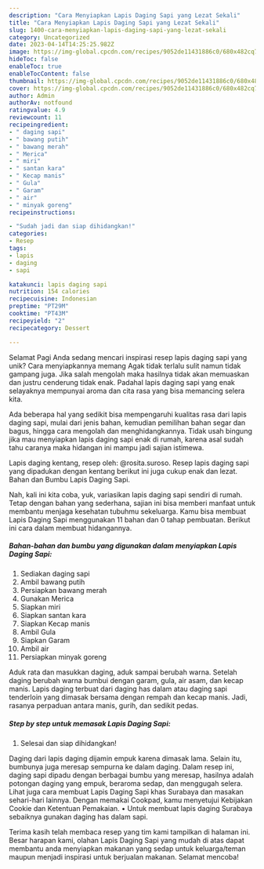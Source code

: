 ```yaml
---
description: "Cara Menyiapkan Lapis Daging Sapi yang Lezat Sekali"
title: "Cara Menyiapkan Lapis Daging Sapi yang Lezat Sekali"
slug: 1400-cara-menyiapkan-lapis-daging-sapi-yang-lezat-sekali
category: Uncategorized
date: 2023-04-14T14:25:25.982Z
image: https://img-global.cpcdn.com/recipes/9052de11431886c0/680x482cq70/lapis-daging-sapi-foto-resep-utama.jpg
hideToc: false
enableToc: true
enableTocContent: false
thumbnail: https://img-global.cpcdn.com/recipes/9052de11431886c0/680x482cq70/lapis-daging-sapi-foto-resep-utama.jpg
cover: https://img-global.cpcdn.com/recipes/9052de11431886c0/680x482cq70/lapis-daging-sapi-foto-resep-utama.jpg
author: Admin
authorAv: notfound
ratingvalue: 4.9
reviewcount: 11
recipeingredient:
- " daging sapi"
- " bawang putih"
- " bawang merah"
- " Merica"
- " miri"
- " santan kara"
- " Kecap manis"
- " Gula"
- " Garam"
- " air"
- " minyak goreng"
recipeinstructions:

- "Sudah jadi dan siap dihidangkan!"
categories:
- Resep
tags:
- lapis
- daging
- sapi

katakunci: lapis daging sapi 
nutrition: 154 calories
recipecuisine: Indonesian
preptime: "PT29M"
cooktime: "PT43M"
recipeyield: "2"
recipecategory: Dessert

---
```



Selamat Pagi Anda sedang mencari inspirasi resep lapis daging sapi yang unik? Cara menyiapkannya memang Agak tidak terlalu sulit namun tidak gampang juga. Jika salah mengolah maka hasilnya tidak akan memuaskan dan justru cenderung tidak enak. Padahal lapis daging sapi yang enak selayaknya mempunyai aroma dan cita rasa yang bisa memancing selera kita.


Ada beberapa hal yang sedikit bisa mempengaruhi kualitas rasa dari lapis daging sapi, mulai dari jenis bahan, kemudian pemilihan bahan segar dan bagus, hingga cara mengolah dan menghidangkannya. Tidak usah bingung jika mau menyiapkan lapis daging sapi enak di rumah, karena asal sudah tahu caranya maka hidangan ini mampu jadi sajian istimewa.

Lapis daging kentang, resep oleh: @rosita.suroso. Resep lapis daging sapi yang dipadukan dengan kentang berikut ini juga cukup enak dan lezat. Bahan dan Bumbu Lapis Daging Sapi.


Nah, kali ini kita coba, yuk, variasikan lapis daging sapi sendiri di rumah. Tetap dengan bahan yang sederhana, sajian ini bisa memberi manfaat untuk membantu menjaga kesehatan tubuhmu sekeluarga. Kamu bisa membuat Lapis Daging Sapi menggunakan 11 bahan dan 0 tahap pembuatan. Berikut ini cara dalam membuat hidangannya.

<!--inarticleads1-->

##### Bahan-bahan dan bumbu yang digunakan dalam menyiapkan Lapis Daging Sapi:

1. Sediakan  daging sapi
1. Ambil  bawang putih
1. Persiapkan  bawang merah
1. Gunakan  Merica
1. Siapkan  miri
1. Siapkan  santan kara
1. Siapkan  Kecap manis
1. Ambil  Gula
1. Siapkan  Garam
1. Ambil  air
1. Persiapkan  minyak goreng


Aduk rata dan masukkan daging, aduk sampai berubah warna. Setelah daging berubah warna bumbui dengan garam, gula, air asam, dan kecap manis. Lapis daging terbuat dari daging has dalam atau daging sapi tenderloin yang dimasak bersama dengan rempah dan kecap manis. Jadi, rasanya perpaduan antara manis, gurih, dan sedikit pedas. 

<!--inarticleads2-->

##### Step by step untuk memasak Lapis Daging Sapi:


1. Selesai dan siap dihidangkan!

Daging dari lapis daging dijamin empuk karena dimasak lama. Selain itu, bumbunya juga meresap sempurna ke dalam daging. Dalam resep ini, daging sapi dipadu dengan berbagai bumbu yang meresap, hasilnya adalah potongan daging yang empuk, beraroma sedap, dan menggugah selera. Lihat juga cara membuat Lapis Daging Sapi khas Surabaya dan masakan sehari-hari lainnya. Dengan memakai Cookpad, kamu menyetujui Kebijakan Cookie dan Ketentuan Pemakaian. • Untuk membuat lapis daging Surabaya sebaiknya gunakan daging has dalam sapi. 

Terima kasih telah membaca resep yang tim kami tampilkan di halaman ini. Besar harapan kami, olahan Lapis Daging Sapi yang mudah di atas dapat membantu anda menyiapkan makanan yang sedap untuk keluarga/teman maupun menjadi inspirasi untuk berjualan makanan. Selamat mencoba!
